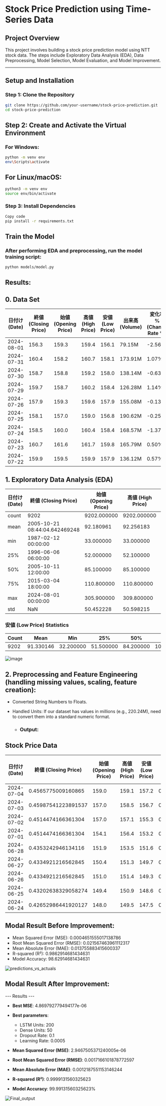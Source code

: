 # Stock Price Prediction using Time-Series Data

## Project Overview

This project involves building a stock price prediction model using NTT stock data. The steps include Exploratory Data Analysis (EDA), Data Preprocessing, Model Selection, Model Evaluation, and Model Improvement.

---
## Setup and Installation
### Step 1: Clone the Repository
```bash
git clone https://github.com/your-username/stock-price-prediction.git
cd stock-price-prediction
```

## Step 2: Create and Activate the Virtual Environment
### For Windows:
```bash
python -m venv env
env\Scripts\activate
```


## For Linux/macOS:
``` bash
python3 -m venv env
source env/bin/activate
```

### Step 3: Install Dependencies
```bash
Copy code
pip install -r requirements.txt
```

## Train the Model
### After performing EDA and preprocessing, run the model training script:

```bash
python models/model.py
```

## Results:

## 0. Data Set

| 日付け (Date)   | 終値 (Closing Price) | 始値 (Opening Price) | 高値 (High Price) | 安値 (Low Price) | 出来高 (Volume) | 変化率 % (Change Rate %) |
|----------------|----------------------|----------------------|-------------------|------------------|-----------------|-------------------------|
| 2024-08-01     | 156.3                | 159.3                | 159.4             | 156.1            | 79.15M          | -2.56%                  |
| 2024-07-31     | 160.4                | 158.2                | 160.7             | 158.1            | 173.91M         | 1.07%                   |
| 2024-07-30     | 158.7                | 158.8                | 159.2             | 158.0            | 138.14M         | -0.63%                  |
| 2024-07-29     | 159.7                | 158.7                | 160.2             | 158.4            | 126.28M         | 1.14%                   |
| 2024-07-26     | 157.9                | 159.3                | 159.6             | 157.9            | 155.08M         | -0.13%                  |
| 2024-07-25     | 158.1                | 157.0                | 159.0             | 156.8            | 190.62M         | -0.25%                  |
| 2024-07-24     | 158.5                | 160.0                | 160.4             | 158.4            | 168.57M         | -1.37%                  |
| 2024-07-23     | 160.7                | 161.6                | 161.7             | 159.8            | 165.79M         | 0.50%                   |
| 2024-07-22     | 159.9                | 159.5                | 159.9             | 157.9            | 136.12M         | 0.57%                   |


## 1. Exploratory Data Analysis (EDA)

| 日付け (Date)           | 終値 (Closing Price) | 始値 (Opening Price) | 高値 (High Price) | 安値 (Low Price) |
|------------------------|----------------------|----------------------|-------------------|-----------------|
| count                  | 9202                 | 9202.000000           | 9202.000000        | 9202.000000      |
| mean                   | 2005-10-21 08:44:04.642469248 | 92.180961 | 92.256183 | 93.176451 |
| min                    | 1987-02-12 00:00:00  | 33.000000             | 33.000000          | 33.200000        |
| 25%                    | 1996-06-06 06:00:00  | 52.000000             | 52.100000          | 52.800000        |
| 50%                    | 2005-10-11 12:00:00  | 85.100000             | 85.100000          | 86.050000        |
| 75%                    | 2015-03-04 18:00:00  | 110.800000            | 110.800000         | 111.900000       |
| max                    | 2024-08-01 00:00:00  | 305.900000            | 309.800000         | 311.800000       |
| std                    | NaN                  | 50.452228             | 50.598215          | 51.049837        |

### 安値 (Low Price) Statistics
| Count | Mean     | Min      | 25%      | 50%      | 75%      | Max      | Std       |
|-------|----------|----------|----------|----------|----------|----------|-----------|
| 9202  | 91.330146 | 32.200000 | 51.500000 | 84.200000 | 109.275000 | 303.900000 | 50.087405 |



![image](https://github.com/user-attachments/assets/88db715f-49aa-4d09-bc99-e55c85be99b2)

## 2. Preprocessing and Feature Engineering (handling missing values, scaling, feature creation):
- Converted String Numbers to Floats.
- Handled Units: If our dataset has values in millions (e.g., 220.24M), need to convert them into a standard numeric format.

  - ### Output:
## Stock Price Data

| 日付け (Date)      | 終値 (Closing Price) | 始値 (Opening Price) | 高値 (High Price) | 安値 (Low Price) | 出来高 (Volume) | 変化率 % (Change Rate %) | MA_5     | MA_20    | Pct_change |
|--------------------|----------------------|----------------------|-------------------|------------------|-----------------|-------------------------|----------|----------|------------|
| 2024-07-04         | 0.4565775009160865   | 159.0                | 159.1             | 157.2            | 0.16597673649914219 | -0.57%                  | 0.45814160605610793 | 0.478035136118934 | 0.4660724385636594 |
| 2024-07-03         | 0.45987541223891537  | 157.0                | 158.5             | 156.7            | 0.19955771016637025 | 1.47%                   | 0.4582900400771857  | 0.4784566162806291 | 0.4489477067332708 |
| 2024-07-02         | 0.4514474166361304   | 157.0                | 157.1             | 155.3            | 0.1963939999685203  | 0.00%                   | 0.45806738904556926 | 0.477651972335575  | 0.3822733120522838 |
| 2024-07-01         | 0.4514474166361304   | 154.1                | 156.4             | 153.2            | 0.21765066973069114 | 2.90%                   | 0.45947751224580685 | 0.47717301760637587 | 0.43011868766641087 |
| 2024-06-28         | 0.4353242946134116   | 151.9                | 153.5             | 151.6            | 0.1845261517636504  | 0.33%                   | 0.45643461481371533 | 0.47565952066210704 | 0.33724064682331134 |
| 2024-06-27         | 0.4334921216562845   | 150.4                | 151.3             | 149.7            | 0.15839012796499458 | 0.00%                   | 0.45175894314977    | 0.4743950801770217  | 0.4192584424426622 |
| 2024-06-26         | 0.4334921216562845   | 151.0                | 151.4             | 149.3            | 0.15932664914296507 | 0.27%                   | 0.4464153183909752  | 0.4730923233136004  | 0.43011868766641087 |
| 2024-06-25         | 0.43202638329058274  | 149.4                | 150.9             | 148.6            | 0.15853178663056994 | 1.00%                   | 0.442481816832418   | 0.4716363009368355  | 0.4214017796692396 |
| 2024-06-24         | 0.42652986441920127  | 148.0                | 149.5             | 147.5            | 0.16063305683660462 | 1.63%                   | 0.43743506011577854 | 0.46947142556085597 | 0.39734363349215585 |

## Modal Result Before Improvement:

- Mean Squared Error (MSE): 0.0004651555017138786
- Root Mean Squared Error (RMSE): 0.021567463961112317
- Mean Absolute Error (MAE): 0.013755883415600337
- R-squared (R²): 0.9862914681434631
- Model Accuracy: 98.62914681434631

![predictions_vs_actuals](https://github.com/user-attachments/assets/dd4ae8de-b503-417d-9fc9-d2afad7a0b83)

## Modal Result After Improvement:

--- Results ---

- **Best MSE**: 4.869792779494177e-06
- **Best parameters**: 
  - LSTM Units: 200
  - Dense Units: 50
  - Dropout Rate: 0.1
  - Learning Rate: 0.0005

- **Mean Squared Error (MSE)**: 2.9467505371240005e-06
- **Root Mean Squared Error (RMSE)**: 0.0017166101878772597
- **Mean Absolute Error (MAE)**: 0.0012187551153146244
- **R-squared (R²)**: 0.9999131560325623
- **Model Accuracy**: 99.99131560325623%

![Final_output](https://github.com/user-attachments/assets/a3cede78-3095-4fd4-bbfe-7368d7591ce1)



